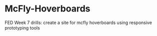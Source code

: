 # McFly-Hoverboards

FED Week 7 drills: create a site for mcfly hoverboards using responsive prototyping tools